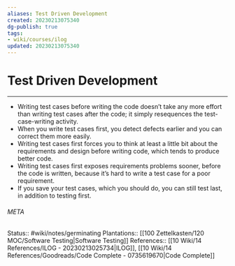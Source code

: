 ```yaml
---
aliases: Test Driven Development
created: 20230213075340
dg-publish: true
tags:
- wiki/courses/ilog
updated: 20230213075340
---
```

# Test Driven Development
---
- Writing test cases before writing the code doesn’t take any more effort than writing test cases after the code; it simply resequences the test-case-writing activity.
- When you write test cases first, you detect defects earlier and you can correct them more easily.
- Writing test cases first forces you to think at least a little bit about the requirements and design before writing code, which tends to produce better code.
- Writing test cases first exposes requirements problems sooner, before the code is written, because it’s hard to write a test case for a poor requirement.
- If you save your test cases, which you should do, you can still test last, in addition to testing first.





###### META
Status:: #wiki/notes/germinating 
Plantations:: [[100 Zettelkasten/120 MOC/Software Testing\|Software Testing]]
References:: [[10 Wiki/14 References/ILOG - 20230213025734\|ILOG]], [[10 Wiki/14 References/Goodreads/Code Complete - 0735619670\|Code Complete]]
